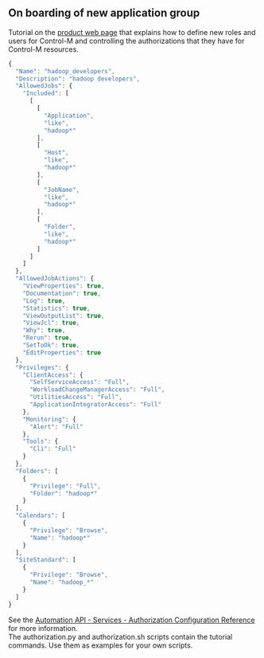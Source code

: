 ## On boarding of new application group

Tutorial on the [product web page](https://docs.bmc.com/docs/automation-api/919110/tutorial-defining-authorizations-for-control-m-roles-and-users-872868690.html)
that explains how to define new roles and users for Control-M and controlling the authorizations that they have for Control-M resources.

```javascript
{
  "Name": "hadoop_developers",
  "Description": "hadoop developers",
  "AllowedJobs": {
    "Included": [
      [
        [
          "Application",
          "like",
          "hadoop*"
        ],
        [
          "Host",
          "like",
          "hadoop*"
        ],
        [
          "JobName",
          "like",
          "hadoop*"
        ],
        [
          "Folder",
          "like",
          "hadoop*"
        ]
      ]
    ]
  },
  "AllowedJobActions": {
    "ViewProperties": true,
    "Documentation": true,
    "Log": true,
    "Statistics": true,
    "ViewOutputList": true,
    "ViewJcl": true,
    "Why": true,
    "Rerun": true,
    "SetToOk": true,
    "EditProperties": true
  },
  "Privileges": {
    "ClientAccess": {
      "SelfServiceAccess": "Full",
      "WorkloadChangeManagerAccess": "Full",
      "UtilitiesAccess": "Full",
      "ApplicationIntegratorAccess": "Full"
    },
    "Monitoring": {
      "Alert": "Full"
    },
    "Tools": {
      "Cli": "Full"
    }
  },
  "Folders": [
    {
      "Privilege": "Full",
      "Folder": "hadoop*"
    }
  ],
  "Calendars": [
    {
      "Privilege": "Browse",
      "Name": "hadoop*"
    }
  ],
  "SiteStandard": [
    {
      "Privilege": "Browse",
      "Name": "hadoop_*"
    }
  ]
}
```

See the [Automation API - Services - Authorization Configuration Reference](https://docs.bmc.com/docs/automation-api/919110/authorization-configuration-reference-872868758.html) for more information.  
The authorization.py and authorization.sh scripts contain the tutorial commands. Use them as examples for your own scripts.